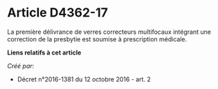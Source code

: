 # Article D4362-17

La première délivrance de verres correcteurs multifocaux intégrant une correction de la presbytie est soumise à prescription
médicale.

**Liens relatifs à cet article**

_Créé par_:

  - Décret n°2016-1381 du 12 octobre 2016 - art. 2
